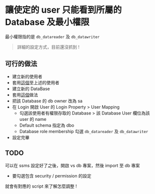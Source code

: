 # 讓使定的 user 只能看到所屬的 Database 及最小權限

最小權限指的是 `db_datareader` 及 `db_datawriter`

> 詳細的設定方式，目前還沒抓到 !

## 可行的做法

-   建立新的使用者
-   套用[這個](./讓指定的%20user%20無法看到所有%20Database.md)至上述的使用者
-   建立新的 DataBase
-   套用[這個](./手動設定指定%20User%20為%20db%20owner.md)做法
-   把該 Database 的 db owner 改為 sa
-   在 Login 開啟 User 的 Login Property > User Mapping
    -   勾選該使用者有權限存取的 Database > 該 Database User 欄位為該 user 的 name
    -   Default schema 指定為 dbo
    -   Database role membership 勾選 `db_datareader` 及 `db_datawriter`
-   設定完畢

## TODO

可以在 ssms 設定好了之後，開啟 vs db 專案，然後 import 至 db 專案

-   要勾選包含 security / permission 的設定

就會有對應的 script 來了解怎麼調整 !
